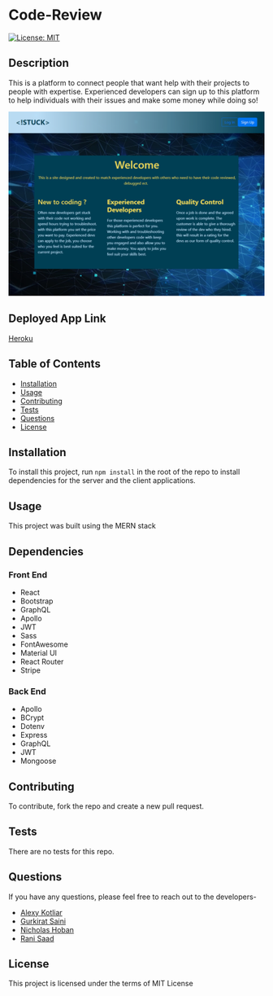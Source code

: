 # Code-Review
  [![License: MIT](https://img.shields.io/badge/License-MIT-yellow.svg)](https://opensource.org/licenses/MIT)

  ## Description
  This is a platform to connect people that want help with their projects to people with expertise. Experienced developers can sign up to this platform to help individuals with their issues and make some money while doing so!

  ![Home Page](./assets/screenshot.png?raw=true)

  ## Deployed App Link
  [Heroku](https://fast-beach-15102.herokuapp.com/)

  ## Table of Contents
  - [Installation](#installation)
  - [Usage](#usage)
  - [Contributing](#contributing)
  - [Tests](#tests)
  - [Questions](#questions)
  - [License](#license)

  ## Installation
  To install this project, run `npm install` in the root of the repo to install dependencies for the server and the client applications.

  ## Usage
  This project was built using the MERN stack

  ## Dependencies

  ### Front End
  - React
  - Bootstrap
  - GraphQL
  - Apollo
  - JWT
  - Sass
  - FontAwesome
  - Material UI
  - React Router
  - Stripe

  ### Back End
  - Apollo
  - BCrypt
  - Dotenv
  - Express
  - GraphQL
  - JWT
  - Mongoose

  ## Contributing
  To contribute, fork the repo and create a new pull request.

  ## Tests
  There are no tests for this repo.

  ## Questions
  If you have any questions, please feel free to reach out to the developers- <br />
  - [Alexy Kotliar](https://github.com/phonix375) <br />
  - [Gurkirat Saini](https://github.com/GurkiratSaini)<br />
  - [Nicholas Hoban](https://github.com/buckxx1)<br />
  - [Rani Saad](https://github.com/rsaad86)

  ## License
  This project is licensed under the terms of MIT License
  